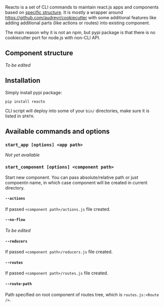 Reacto is a set of CLI commands to maintain react.js apps and components based on [specific structure](#component-structure). It is mostly a wrapper around https://github.com/audreyr/cookiecutter with some additional features like adding additional parts (like actions or routes) into existing component.

The main reason why it is not an npm, but pypi package is that there is no cookiecutter port for node.js with non-CLI API.

## Component structure
*To be edited*

## Installation
Simply install pypi package:
```shell
pip install reacto
```

CLI script will deploy into some of your `bin/` directories, make sure it is listed in `$PATH`.

## Available commands and options

### `start_app [options] <app path>`
*Not yet available*

### `start_component [options] <component path>`
Start new component. You can pass absolute/relative path or just compoentn name, in which case component will be created in current directory.

#### `--actions`
If passed `<component path>/actions.js` file created.

#### `--no-flow`
*To be edited*

#### `--reducers`
If passed `<component path>/reducers.js` file created.

#### `--routes`
If passed `<component path>/routes.js` file created.

#### `--route-path`
Path specified on root component of routes tree, which is `routes.js:<Route />`.
